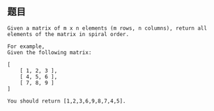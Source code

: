 ## 题目
    Given a matrix of m x n elements (m rows, n columns), return all elements of the matrix in spiral order.

    For example,
    Given the following matrix:

    [
        [ 1, 2, 3 ],
        [ 4, 5, 6 ],
        [ 7, 8, 9 ]
    ]

    You should return [1,2,3,6,9,8,7,4,5].
